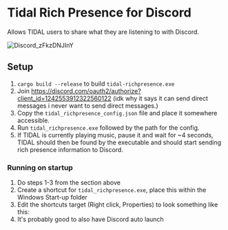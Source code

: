 # Tidal Rich Presence for Discord

Allows TIDAL users to share what they are listening to with Discord.

![Discord_zFkzDNJInY](https://github.com/user-attachments/assets/eda98959-98c6-4c0d-a961-ac72131584e7)

## Setup

1. `cargo build --release` to build `tidal-richpresence.exe`
2. Join https://discord.com/oauth2/authorize?client_id=1242553912322560122 (idk why it says it can send direct messages i never want to send direct messages.)
3. Copy the `tidal_richpresence_config.json` file and place it somewhere accessible.
4. Run `tidal_richpresence.exe` followed by the path for the config.
5. If TIDAL is currently playing music, pause it and wait for ~4 seconds, TIDAL should 
then be found by the executable and should start sending rich presence information to 
Discord.

### Running on startup

1. Do steps 1-3 from the section above
2. Create a shortcut for `tidal_richpresence.exe`, place this within the Windows 
Start-up folder
3. Edit the shortcuts target (Right click, Properties) to look something like this:
<PATH WHERE EXE LIVES> <PATH TO tidal_richpresence.exe>
4. It's probably good to also have Discord auto launch
